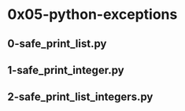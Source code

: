 # 0x05-python-exceptions
## 0-safe_print_list.py
## 1-safe_print_integer.py
## 2-safe_print_list_integers.py
